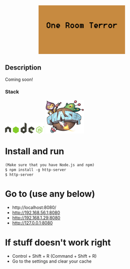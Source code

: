 <p align="center">
    <img alt="One Room Terror" src="bin/imgs/bg_menu.png" width="284">
</p>

## Description
Coming soon!

### Stack
[<img alt="Node.js" src="stack/nodejs.png" width="128">](https://nodejs.org/en/)
[<img alt="Phaser" src="stack/phaser.png" width="128">](https://phaser.io/)

# Install and run
```
(Make sure that you have Node.js and npm)
$ npm install -g http-server
$ http-server
```

# Go to (use any below)
- http://localhost:8080/
- http://192.168.56.1:8080
- http://192.168.1.29:8080
- http://127.0.0.1:8080

# If stuff doesn't work right
- Control + Shift + R (Command + Shift + R)
- Go to the settings and clear your cache
